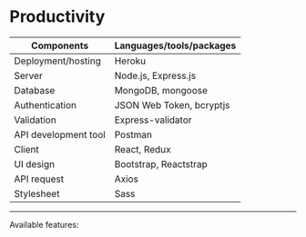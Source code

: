 # Productivity

| Components           | Languages/tools/packages |
| -------------------- | ------------------------ |
| Deployment/hosting   | Heroku                   |
| Server               | Node.js, Express.js      |
| Database             | MongoDB, mongoose        |
| Authentication       | JSON Web Token, bcryptjs |
| Validation           | Express-validator        |
| API development tool | Postman                  |
| Client               | React, Redux             |
| UI design            | Bootstrap, Reactstrap    |
| API request          | Axios                    |
| Stylesheet           | Sass                     |

---

Available features:

